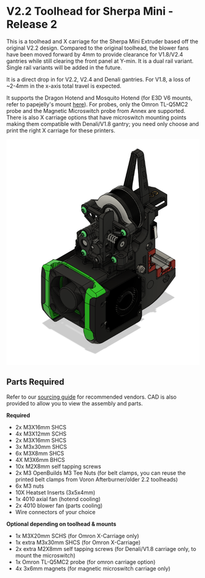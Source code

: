 # V2.2 Toolhead for Sherpa Mini - Release 2

This is a toolhead and X carriage for the Sherpa Mini Extruder based off the original V2.2 design. Compared to the original toolhead, the blower fans have been moved forward by 4mm to provide clearance for V1.8/V2.4 gantries while still clearing the front panel at Y-min. It is a dual rail variant. Single rail variants will be added in the future.

It is a direct drop in for V2.2, V2.4 and Denali gantries. For V1.8, a loss of ~2-4mm in the x-axis total travel is expected.

It supports the Dragon Hotend and Mosquito Hotend (for E3D V6 mounts, refer to papejelly's mount [here](https://github.com/Annex-Engineering/Sherpa_Mini-Extruder/tree/master/Toolheads/PapeJelly_VORON2.2_V6)). For probes, only the Omron TL-Q5MC2 probe and the Magnetic Microswitch probe from Annex are supported. There is also X carriage options that have microswitch mounting points making them compatible with Denali/V1.8 gantry; you need only choose and print the right X carriage for these printers.

![Image of V2.2 X Carriage](./Images/v2.2_sherpa_toolhead_carriage_mod_rev2.png)

## Parts Required

Refer to our [sourcing guide](https://docs.google.com/spreadsheets/u/1/d/1O3eyVuQ6M4F03MJSDs4Z71_XyNjXL5HFTZr1jsaAtRc/htmlview#) for recommended vendors. CAD is also provided to allow you to view the assembly and parts.


**Required**
- 2x M3X16mm SHCS
- 4x M3X12mm SCHS
- 2x M3X16mm SHCS
- 3x M3x30mm SHCS
- 6x M3X8mm SHCS
- 4X M3X6mm BHCS
- 10x M2X8mm self tapping screws
- 2x M3 OpenBuilds M3 Tee Nuts (for belt clamps, you can reuse the printed belt clamps from Voron Afterburner/older 2.2 toolheads)
- 6x M3 nuts
- 10X Heatset Inserts (3x5x4mm)
- 1x 4010 axial fan (hotend cooling)
- 2x 4010 blower fan (parts cooling)
- Wire connectors of your choice

**Optional depending on toolhead & mounts**
- 1x M3X20mm SCHS (for Omron X-Carriage only)
- 1x extra M3x30mm SHCS (for Omron X-Carriage)
- 2x extra M2X8mm self tapping screws (for Denali/V1.8 carriage only, to mount the microswitch)
- 1x Omron TL-Q5MC2 probe (for omron carriage option)
- 4x 3x6mm magnets (for magnetic microswitch carriage only)


